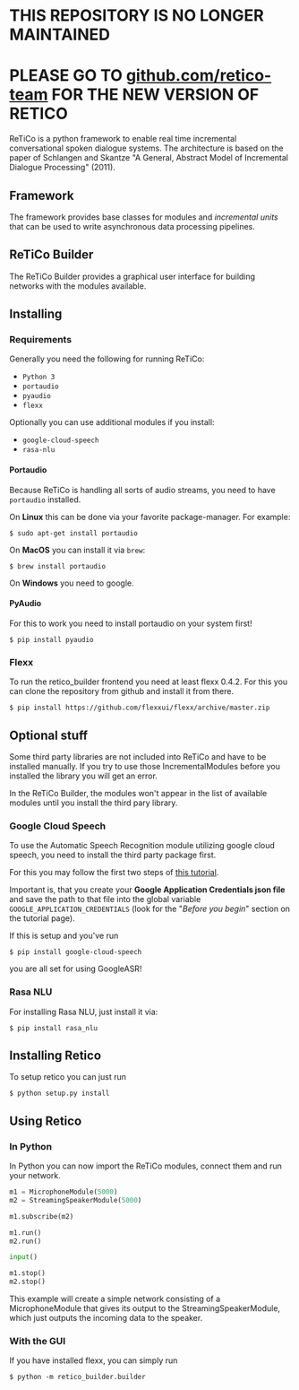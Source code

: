 # THIS REPOSITORY IS NO LONGER MAINTAINED
# PLEASE GO TO [github.com/retico-team](https://github.com/retico-team/) FOR THE NEW VERSION OF RETICO

ReTiCo is a python framework to enable real time incremental conversational spoken dialogue systems.
The architecture is based on the paper of Schlangen and Skantze "A General, Abstract Model of Incremental Dialogue Processing" (2011).

## Framework

The framework provides base classes for modules and *incremental units* that can be used to write asynchronous data processing pipelines.

## ReTiCo Builder

The ReTiCo Builder provides a graphical user interface for building networks with the modules available.

## Installing

### Requirements

Generally you need the following for running ReTiCo:

 - `Python 3`
 - `portaudio`
 - `pyaudio`
 - `flexx`

 Optionally you can use additional modules if you install:

 - `google-cloud-speech`
 - `rasa-nlu`

#### Portaudio

Because ReTiCo is handling all sorts of audio streams, you need to have `portaudio` installed.

On **Linux** this can be done via your favorite package-manager. For example:

```
$ sudo apt-get install portaudio
```

On **MacOS** you can install it via `brew`:

```
$ brew install portaudio
```

On **Windows** you need to google.

#### PyAudio

For this to work you need to install portaudio on your system first!

```
$ pip install pyaudio
```

### Flexx

To run the retico_builder frontend you need at least flexx 0.4.2. For this you can clone the repository from github and install it from there.

```
$ pip install https://github.com/flexxui/flexx/archive/master.zip
```

## Optional stuff

Some third party libraries are not included into ReTiCo and have to be installed manually. If you try to use those IncrementalModules before you installed the library you will get an error.

In the ReTiCo Builder, the modules won't appear in the list of available modules until you install the third pary library.

### Google Cloud Speech

To use the Automatic Speech Recognition module utilizing google cloud speech, you need to install the third party package first.

For this you may follow the first two steps of [this tutorial](https://cloud.google.com/speech-to-text/docs/quickstart-client-libraries#client-libraries-install-python).

Important is, that you create your **Google Application Credentials json file** and save the path to that file into the global variable `GOOGLE_APPLICATION_CREDENTIALS` (look for the "*Before you begin*" section on the tutorial page).

If this is setup and you've run

```
$ pip install google-cloud-speech
```

you are all set for using GoogleASR!

### Rasa NLU

For installing Rasa NLU, just install it via:

```
$ pip install rasa_nlu
```

## Installing Retico

To setup retico you can just run

```
$ python setup.py install
```

## Using Retico

### In Python

In Python you can now import the ReTiCo modules, connect them and run your network.

```python
m1 = MicrophoneModule(5000)
m2 = StreamingSpeakerModule(5000)

m1.subscribe(m2)

m1.run()
m2.run()

input()

m1.stop()
m2.stop()
```

This example will create a simple network consisting of a MicrophoneModule that gives its output to the StreamingSpeakerModule, which just outputs the incoming data to the speaker.


### With the GUI

If you have installed flexx, you can simply run

```
$ python -m retico_builder.builder
```
